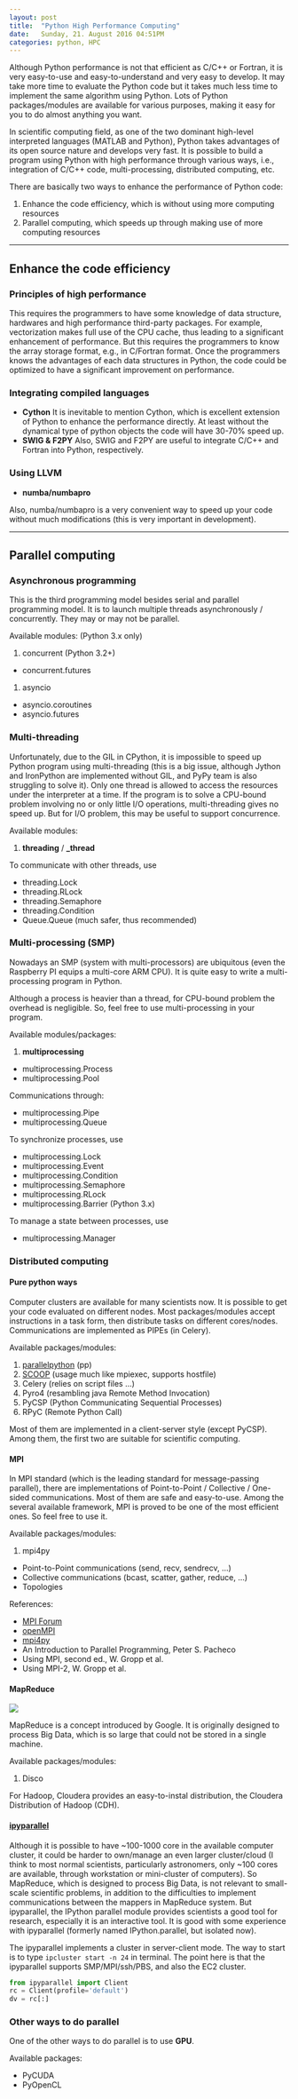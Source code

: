 ```yaml
---
layout: post
title:  "Python High Performance Computing"
date:   Sunday, 21. August 2016 04:51PM
categories: python, HPC
---
```


Although Python performance is not that efficient as C/C++ or Fortran, it is very easy-to-use and easy-to-understand and very easy to develop.
It may take more time to evaluate the Python code but it takes much less time to implement the same algorithm using Python.
Lots of Python packages/modules are available for various purposes, making it easy for you to do almost anything you want.

In scientific computing field, as one of the two dominant high-level interpreted languages (MATLAB and Python), Python takes advantages of its open source nature and develops very fast. It is possible to build a program using Python with high performance through various ways, i.e., integration of C/C++ code, multi-processing, distributed computing, etc.

There are basically two ways to enhance the performance of Python code:

1. Enhance the code efficiency, which is without using more computing resources
1. Parallel computing, which speeds up through making use of more computing resources

***

## Enhance the code efficiency

### Principles of high performance
This requires the programmers to have some knowledge of data structure, hardwares and high performance third-party packages.
For example, vectorization makes full use of the CPU cache, thus leading to a significant enhancement of performance. But this requires the programmers to know the array storage format, e.g., in C/Fortran format.
Once the programmers knows the advantages of each data structures in Python, the code could be optimized to have a significant improvement on performance.

### Integrating compiled languages

- **Cython**
It is inevitable to mention Cython, which is excellent extension of Python to enhance the performance directly. At least without the dynamical type of python objects the code will have 30-70% speed up.
- **SWIG & F2PY**
Also, SWIG and F2PY are useful to integrate C/C++ and Fortran into Python, respectively.

### Using LLVM

- **numba/numbapro**

Also, numba/numbapro is a very convenient way to speed up your code without much modifications (this is very important in development).

***

## Parallel computing

### Asynchronous programming

This is the third programming model besides serial and parallel programming model.
It is to launch multiple threads asynchronously / concurrently.
They may or may not be parallel.

Available modules: (Python 3.x only)

1. concurrent (Python 3.2+)
 - concurrent.futures
1. asyncio
 - asyncio.coroutines
 - asyncio.futures



### Multi-threading

Unfortunately, due to the GIL in CPython, it is impossible to speed up Python program using multi-threading (this is a big issue, although Jython and IronPython are implemented without GIL, and PyPy team is also struggling to solve it).
Only one thread is allowed to access the resources under the interpreter at a time.
If the program is to solve a CPU-bound problem involving no or only little I/O operations, multi-threading gives no speed up.
But for I/O problem, this may be useful to support concurrence.

Available modules:

1. **threading** / **_thread**

To communicate with other threads, use

- threading.Lock
- threading.RLock
- threading.Semaphore
- threading.Condition
- Queue.Queue (much safer, thus recommended)

### Multi-processing (SMP)

Nowadays an SMP (system with multi-processors) are ubiquitous (even the Raspberry PI equips a multi-core ARM CPU).
It is quite easy to write a multi-processing program in Python.

Although a process is heavier than a thread, for CPU-bound problem the overhead is negligible.
So, feel free to use multi-processing in your program.

Available modules/packages:

1. **multiprocessing**
 - multiprocessing.Process
 - multiprocessing.Pool

Communications through:

- multiprocessing.Pipe
- multiprocessing.Queue

To synchronize processes, use

- multiprocessing.Lock
- multiprocessing.Event
- multiprocessing.Condition
- multiprocessing.Semaphore
- multiprocessing.RLock
- multiprocessing.Barrier (Python 3.x)

To manage a state between processes, use

- multiprocessing.Manager


### Distributed computing

#### Pure python ways
Computer clusters are available for many scientists now. It is possible to get your code evaluated on different nodes. Most packages/modules accept instructions in a task form, then distribute tasks on different cores/nodes. Communications are implemented as PIPEs (in Celery).

Available packages/modules:

1. [parallelpython](http://www.parallelpython.com/) (pp)
1. [SCOOP](https://github.com/soravux/scoop) (usage much like mpiexec, supports hostfile)
1. Celery (relies on script files ...)
1. Pyro4 (resambling java Remote Method Invocation)
1. PyCSP (Python Communicating Sequential Processes)
1. RPyC (Remote Python Call)

Most of them are implemented in a client-server style (except PyCSP).
Among them, the first two are suitable for scientific computing.


#### MPI

In MPI standard (which is the leading standard for message-passing parallel), there are implementations of Point-to-Point / Collective / One-sided communications. Most of them are safe and easy-to-use. Among the several available framework, MPI is proved to be one of the most efficient ones. So feel free to use it.

Available packages/modules:

1. mpi4py
 - Point-to-Point communications (send, recv, sendrecv, ...)
 - Collective communications (bcast, scatter, gather, reduce, ...)
 - Topologies

References:

- [MPI Forum](https://www.mpi-forum.org/)
- [openMPI](https://www.open-mpi.org/)
- [mpi4py](https://pythonhosted.org/mpi4py/)
- An Introduction to Parallel Programming, Peter S. Pacheco
- Using MPI, second ed., W. Gropp et al.
- Using MPI-2, W. Gropp et al.


#### MapReduce
![](http://www.glennklockwood.com/data-intensive/hadoop/mapreduce-workflow.png)

MapReduce is a concept introduced by Google.
It is originally designed to process Big Data, which is so large that could not be stored in a single machine.

Available packages/modules:

1. Disco

For Hadoop, Cloudera provides an easy-to-instal distribution, the Cloudera Distribution of Hadoop (CDH).


#### [ipyparallel](http://ipyparallel.readthedocs.io/en/latest/)

Although it is possible to have ~100-1000 core in the available computer cluster, it could be harder to own/manage an even larger cluster/cloud (I think to most normal scientists, particularly astronomers, only ~100 cores are available, through workstation or mini-cluster of computers). So MapReduce, which is designed to process Big Data, is not relevant to small-scale scientific problems, in addition to the difficulties to implement communications between the mappers in MapReduce system. But ipyparallel, the IPython parallel module provides scientists a good tool for research, especially it is an interactive tool. It is good with some experience with ipyparallel (formerly named IPython.parallel, but isolated now).

The ipyparallel implements a cluster in server-client mode. The way to start is to type `ipcluster start -n 24` in terminal. The point here is that the ipyparallel supports SMP/MPI/ssh/PBS, and also the EC2 cluster.

```python
from ipyparallel import Client
rc = Client(profile='default')
dv = rc[:]
```

### Other ways to do parallel

One of the other ways to do parallel is to use **GPU**.

Available packages:

- PyCUDA
- PyOpenCL
